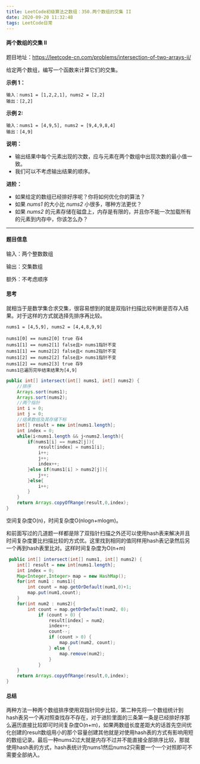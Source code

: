 ```yaml
---
title: LeetCode初级算法之数组：350.两个数组的交集 II
date: 2020-09-20 11:32:48
tags: LeetCode日常
---
```


#### 两个数组的交集 II

题目地址：https://leetcode-cn.com/problems/intersection-of-two-arrays-ii/

给定两个数组，编写一个函数来计算它们的交集。<!--more-->

**示例 1：**

```
输入：nums1 = [1,2,2,1], nums2 = [2,2]
输出：[2,2]
```

**示例 2:**

```
输入：nums1 = [4,9,5], nums2 = [9,4,9,8,4]
输出：[4,9]
```

**说明：**

- 输出结果中每个元素出现的次数，应与元素在两个数组中出现次数的最小值一致。
- 我们可以不考虑输出结果的顺序。

**进阶：**

- 如果给定的数组已经排好序呢？你将如何优化你的算法？
- 如果 *nums1* 的大小比 *nums2* 小很多，哪种方法更优？
- 如果 *nums2* 的元素存储在磁盘上，内存是有限的，并且你不能一次加载所有的元素到内存中，你该怎么办？



---

#### 题目信息

输入：两个整数数组

输出：交集数组

额外：不考虑顺序

#### 思考

就相当于是数学集合求交集，很容易想到的就是双指针扫描比较判断是否存入结果。对于这样的方式就选择先排序再比较。

```
nums1 = [4,5,9], nums2 = [4,4,8,9,9]

nums1[0] == nums2[0] true 存4 
nums1[1] == nums2[1] false且> nums1指针不变
nums1[1] == nums2[2] false且< nums2指针不变
nums1[2] == nums2[2] false且> nums1指针不变
nums1[2] == nums2[3] true 存9 
nums1已遍历完毕结束结果为[4,9]
```

```java
public int[] intersect(int[] nums1, int[] nums2) {
    //排序
	Arrays.sort(nums1);
    Arrays.sort(nums2);
    //两个指针
    int i = 0;
    int j = 0;
    //结果数组及其存储下标
    int[] result = new int[nums1.length];
    int index = 0;
    while(i<nums1.length && j<nums2.length){
    	if(nums1[i] == nums2[j]){
            result[index] = nums1[i];
            i++;
            j++;
            index++;
        }else if(nums1[i] > nums2[j]){
            j++;
        }else{
            i++;
        }
    }
    return Arrays.copyOfRange(result,0,index);
}
```

空间复杂度O(n)，时间复杂度O(nlogn+mlogm)。

和前面写过的几道题一样都是除了双指针扫描之外还可以使用hash表来解决并且时间复杂度要比扫描比较的方式优。这里找到相同的值同样用hash表记录然后另一个再到hash表里比对。这样时间复杂度为O(n+m)

```java
 public int[] intersect(int[] nums1, int[] nums2) {
    int[] result = new int[nums1.length];
    int index = 0;
    Map<Integer,Integer> map = new HashMap();
    for(int num1 : nums1){
        int count = map.getOrDefault(num1,0)+1;
        map.put(num1,count);
    }
    for(int num2 : nums2){
		int count = map.getOrDefault(num2, 0);
            if (count > 0) {
                result[index] = num2;
                index++;
                count--;
                if (count > 0) {
                    map.put(num2, count);
                } else {
                    map.remove(num2);
                }
            }
    }
    return Arrays.copyOfRange(result,0,index);
}
```

#### 总结

两种方法一种两个数组排序使用双指针同步比较，第二种先将一个数组统计到hash表另一个再对照查找存不存在，对于进阶里面的三条第一条是已经排好序那么遍历直接比较即可时间复杂度O(n+m)，如果两数组长度差距大的话首先空间优化创建的result数组用小的那个容量创建其他就是对使用hash表的方式有影响用短的数组记录。最后一种nums2过大就是内存不过并不能直接全部排序比较，那就使用hash表的方式，hash表统计完nums1然后nums2只需要一个一个对照即可不需要全部纳入。